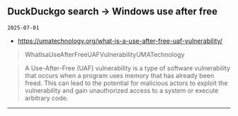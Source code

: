 ## DuckDuckgo search -> Windows use after free
`2025-07-01`

* https://umatechnology.org/what-is-a-use-after-free-uaf-vulnerability/

<blockquote>
 WhatIsaUseAfterFreeUAFVulnerabilityUMATechnology
</blockquote>
<blockquote>
A Use-After-Free (UAF) vulnerability is a type of software vulnerability that occurs when a program uses memory that has already been freed. This can lead to the potential for malicious actors to exploit the vulnerability and gain unauthorized access to a system or execute arbitrary code.
</blockquote>

---

